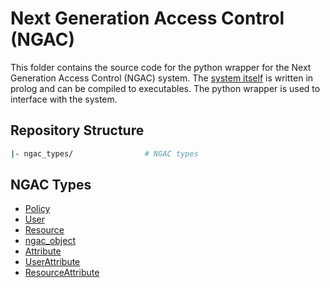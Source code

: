 # Next Generation Access Control (NGAC)

This folder contains the source code for the python wrapper for the Next Generation Access Control (NGAC) system. The [system itself](./tog-ngac-croscpp) is written in prolog and can be compiled to executables. The python wrapper is used to interface with the system.

## Repository Structure

```sh
|- ngac_types/                # NGAC types
```

## NGAC Types

- [Policy](./ngac_types/ngac_policy.py)
- [User](./ngac_types/user.py)
- [Resource](./ngac_types/resource.py)
- [ngac_object](./ngac_types/ngac_object.py)
- [Attribute](./ngac_types/attribute.py)
- [UserAttribute](./ngac_types/attribute.py)
- [ResourceAttribute](./ngac_types/attribute.py)
